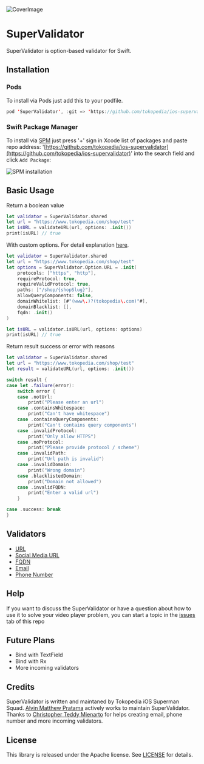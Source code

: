 ![CoverImage](https://user-images.githubusercontent.com/85599884/164430652-afc86a0e-bcf1-4d69-bc6f-4359cc9c9725.png)

# SuperValidator

SuperValidator is option-based validator for Swift.

## Installation

### Pods
To install via Pods just add this to your podfile.
```swift
pod 'SuperValidator', :git => 'https://github.com/tokopedia/ios-supervalidator.git'
```

### Swift Package Manager
To install via [SPM](https://www.swift.org/package-manager/) just press '+' sign in Xcode list of packages and paste repo address: '[https://github.com/tokopedia/ios-supervalidator](https://github.com/tokopedia/ios-supervalidator)' into the search field and click `Add Package`:

![SPM installation](https://user-images.githubusercontent.com/85599884/164421707-8adb8ebb-455a-4494-ac39-682e58fd74c0.png)



## Basic Usage

Return a boolean value

```swift
let validator = SuperValidator.shared
let url = "https://www.tokopedia.com/shop/test"
let isURL = validateURL(url, options: .init())
print(isURL) // true
```

With custom options. For detail explanation [here](https://github.com/tokopedia/ios-supervalidator/blob/add-readme/Sources/SuperValidator/Validators/URL.swift).

```swift
let validator = SuperValidator.shared
let url = "https://www.tokopedia.com/shop/test"
let options = SuperValidator.Option.URL = .init(
	protocols: ["https", "http"],
	requireProtocol: true,
	requireValidProtocol: true,
	paths: ["/shop/{shopSlug}"],
	allowQueryComponents: false,
	domainWhitelist: [#"(www\.)?(tokopedia\.com)"#],
	domainBlacklist: [],
	fqdn: .init()
)

let isURL = validator.isURL(url, options: options)
print(isURL) // true
```

Return result success or error with reasons
```swift
let validator = SuperValidator.shared
let url = "https://www.tokopedia.com/shop/test"
let result = validateURL(url, options: .init())

switch result {
case let .failure(error):
    switch error {
    case .notUrl:
        print("Please enter an url")
    case .containsWhitespace:
        print("Can't have whitespace")
    case .containsQueryComponents:
        print("Can't contains query components")
    case .invalidProtocol:
        print("Only allow HTTPS")
    case .noProtocol:
        print("Please provide protocol / scheme")
    case .invalidPath:
        print("Url path is invalid")
    case .invalidDomain:
        print("Wrong domain")
    case .blacklistedDomain:
        print("Domain not allowed")
    case .invalidFQDN:
        print("Enter a valid url")
    }

case .success: break
}
```

## Validators
- [URL](https://github.com/tokopedia/ios-supervalidator/blob/main/Sources/SuperValidator/Validators/URL.swift) 
- [Social Media URL](https://github.com/tokopedia/ios-supervalidator/blob/main/Sources/SuperValidator/Validators/SocialMediaURL.swift) 
- [FQDN](https://github.com/tokopedia/ios-supervalidator/blob/main/Sources/SuperValidator/Validators/FQDN.swift)
- [Email](https://github.com/tokopedia/ios-supervalidator/blob/main/Sources/SuperValidator/Validators/Email.swift)
- [Phone Number](https://github.com/tokopedia/ios-supervalidator/blob/main/Sources/SuperValidator/Validators/Phone%20Number/PhoneNumber.swift)
  
##  Help

If you want to discuss the SuperValidator or have a question about how to use it to solve your video player problem, you can start a topic in the [issues](https://github.com/tokopedia/ios-supervalidator/issues) tab of this repo

## Future Plans

- Bind with TextField
- Bind with Rx
- More incoming validators

## Credits

SuperValidator is written and maintaned by Tokopedia iOS Superman Squad. [Alvin Matthew Pratama](https://www.linkedin.com/in/alvin-matthew-pratama-8778011b0/) actively works to maintain SuperValidator. Thanks to [Christopher Teddy Mienarto](https://www.linkedin.com/in/christophermienarto/) for helps creating email, phone number and more  incoming validators.

##  License

This library is released under the Apache license. See [LICENSE](https://github.com/tokopedia/ios-supervalidator/blob/main/LICENSE.md) for details.

